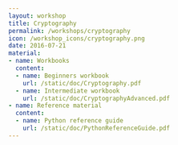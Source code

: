 ```yaml
---
layout: workshop
title: Cryptography
permalink: /workshops/cryptography
icon: /workshop_icons/cryptography.png
date: 2016-07-21
material:
- name: Workbooks
  content:
  - name: Beginners workbook
    url: /static/doc/Cryptography.pdf
  - name: Intermediate workbook
    url: /static/doc/CryptographyAdvanced.pdf
- name: Reference material
  content:
  - name: Python reference guide
    url: /static/doc/PythonReferenceGuide.pdf
---
```

